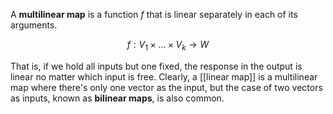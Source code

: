 A **multilinear map** is a function $f$ that is linear separately in each of its arguments. 

$$f: V_1 \times \dots \times V_k \to W$$

That is, if we hold all inputs but one fixed, the response in the output is linear no matter which input is free. Clearly, a [[linear map]] is a multilinear map where there's only one vector as the input, but the case of two vectors as inputs, known as **bilinear maps**, is also common.